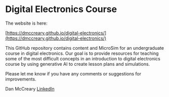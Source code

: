 # Digital Electronics Course

The website is here:

[https://dmccreary.github.io/digital-electronics/](https://dmccreary.github.io/digital-electronics/)

This GitHub repository contains content and MicroSim for an undergraduate course in digital electronics.  Our goal is to provide resources for teaching some of the most difficult concepts in an introduction to digital electronics course by using generative AI to create lesson plans and simulations.

Please let me know if you have any comments or suggestions for improvements.

Dan McCreary [LinkedIn](https://www.linkedin.com/in/danmccreary/)